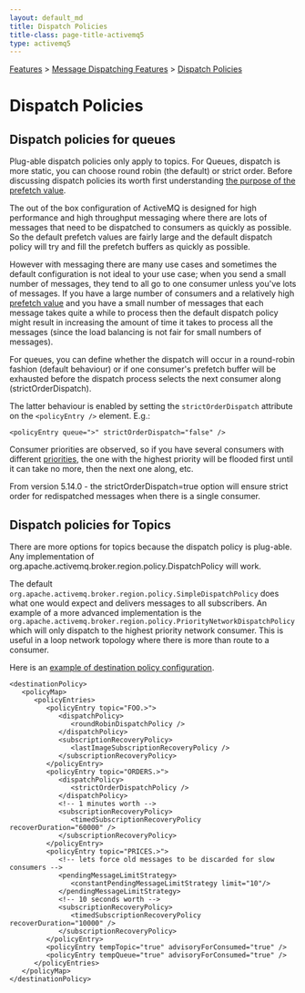```yaml
---
layout: default_md
title: Dispatch Policies 
title-class: page-title-activemq5
type: activemq5
---
```


 [Features](features) > [Message Dispatching Features](message-dispatching-features) > [Dispatch Policies](dispatch-policies)

Dispatch Policies
=================

Dispatch policies for queues
----------------------------

Plug-able dispatch policies only apply to topics. For Queues, dispatch is more static, you can choose round robin (the default) or strict order. Before discussing dispatch policies its worth first understanding [the purpose of the prefetch value](what-is-the-prefetch-limit-for).

The out of the box configuration of ActiveMQ is designed for high performance and high throughput messaging where there are lots of messages that need to be dispatched to consumers as quickly as possible. So the default prefetch values are fairly large and the default dispatch policy will try and fill the prefetch buffers as quickly as possible.

However with messaging there are many use cases and sometimes the default configuration is not ideal to your use case; when you send a small number of messages, they tend to all go to one consumer unless you've lots of messages. If you have a large number of consumers and a relatively high [prefetch value](what-is-the-prefetch-limit-for) and you have a small number of messages that each message takes quite a while to process then the default dispatch policy might result in increasing the amount of time it takes to process all the messages (since the load balancing is not fair for small numbers of messages).

For queues, you can define whether the dispatch will occur in a round-robin fashion (default behaviour) or if one consumer's prefetch buffer will be exhausted before the dispatch process selects the next consumer along (strictOrderDispatch).

The latter behaviour is enabled by setting the `strictOrderDispatch` attribute on the `<policyEntry />` element. E.g.:
```
<policyEntry queue=">" strictOrderDispatch="false" />
```
Consumer priorities are observed, so if you have several consumers with different [priorities](consumer-priority), the one with the highest priority will be flooded first until it can take no more, then the next one along, etc.

From version 5.14.0 - the strictOrderDispatch=true option will ensure strict order for redispatched messages when there is a single consumer. 

Dispatch policies for Topics
----------------------------

There are more options for topics because the dispatch policy is plug-able. Any implementation of org.apache.activemq.broker.region.policy.DispatchPolicy will work.

The default `org.apache.activemq.broker.region.policy.SimpleDispatchPolicy` does what one would expect and delivers messages to all subscribers. An example of a more advanced implementation is the `org.apache.activemq.broker.region.policy.PriorityNetworkDispatchPolicy` which will only dispatch to the highest priority network consumer. This is useful in a loop network topology where there is more than route to a consumer.

Here is an [example of destination policy configuration](http://svn.apache.org/repos/asf/activemq/trunk/activemq-unit-tests/src/test/resources/org/apache/activemq/xbean/activemq-policy.xml).

```
<destinationPolicy>
   <policyMap>
      <policyEntries>
         <policyEntry topic="FOO.>">
            <dispatchPolicy>
               <roundRobinDispatchPolicy />
            </dispatchPolicy>
            <subscriptionRecoveryPolicy>
               <lastImageSubscriptionRecoveryPolicy />
            </subscriptionRecoveryPolicy>
         </policyEntry>
         <policyEntry topic="ORDERS.>">
            <dispatchPolicy>
               <strictOrderDispatchPolicy />
            </dispatchPolicy>
            <!-- 1 minutes worth -->
            <subscriptionRecoveryPolicy>
               <timedSubscriptionRecoveryPolicy recoverDuration="60000" /> 
            </subscriptionRecoveryPolicy>
         </policyEntry>
         <policyEntry topic="PRICES.>">
            <!-- lets force old messages to be discarded for slow consumers --> 
            <pendingMessageLimitStrategy>
               <constantPendingMessageLimitStrategy limit="10"/>
            </pendingMessageLimitStrategy>
            <!-- 10 seconds worth -->
            <subscriptionRecoveryPolicy>
               <timedSubscriptionRecoveryPolicy recoverDuration="10000" />
            </subscriptionRecoveryPolicy>
         </policyEntry>
         <policyEntry tempTopic="true" advisoryForConsumed="true" />
         <policyEntry tempQueue="true" advisoryForConsumed="true" />
      </policyEntries>
   </policyMap>
</destinationPolicy>
```
